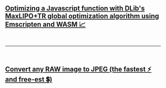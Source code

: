 <br>

## [Optimizing a Javascript function with DLib's MaxLIPO+TR global optimization algorithm using Emscripten and WASM 📈](https://dany-demise.github.io/blog/optimizing-a-javascript-function-with-dlibs-maxlipotr-global-optimization-algorithm-using-emscripten-and-wasm)
<br>

---
<br>

## [Convert any RAW image to JPEG (the fastest ⚡ and free-est 💲)](https://dany-demise.github.io/any-raw-to-jpg)
<br>


